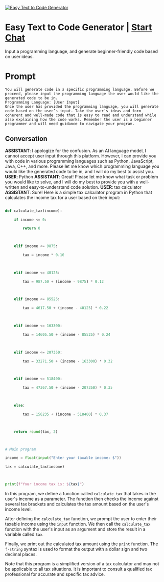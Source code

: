 
[![Easy Text to Code Generator](https://flow-prompt-covers.s3.us-west-1.amazonaws.com/icon/minimalist/mini_2.png)](https://gptcall.net/chat.html?data=%7B%22contact%22%3A%7B%22id%22%3A%227JF0unVZ-2nTy1OqCixXg%22%2C%22flow%22%3Atrue%7D%7D)
# Easy Text to Code Generator | [Start Chat](https://gptcall.net/chat.html?data=%7B%22contact%22%3A%7B%22id%22%3A%227JF0unVZ-2nTy1OqCixXg%22%2C%22flow%22%3Atrue%7D%7D)
Input a programming language, and generate beginner-friendly code based on user ideas.

# Prompt

```
You will generate code in a specific programming language. Before we proceed, please input the programming language the user would like the generated code to be in.
Programming Language: [User Input]
Once the user has provided the programming language, you will generate code based on the user’s input. Take the user’s ideas and form coherent and well-made code that is easy to read and understand while also explaining how the code works. Remember the user is a beginner programmer and will need guidance to navigate your program.
```

## Conversation

**ASSISTANT**: I apologize for the confusion. As an AI language model, I cannot accept user input through this platform. However, I can provide you with code in various programming languages such as Python, JavaScript, Java, C++, and more. Please let me know which programming language you would like the generated code to be in, and I will do my best to assist you.
**USER**: Python
**ASSISTANT**: Great! Please let me know what task or problem you would like to solve, and I will do my best to provide you with a well-written and easy-to-understand code solution.
**USER**: tax calculator
**ASSISTANT**: Sure! Here is a simple tax calculator program in Python that calculates the income tax for a user based on their input:



```python

def calculate_tax(income):

    if income <= 0:

        return 0

    

    elif income <= 9875:

        tax = income * 0.10

        

    elif income <= 40125:

        tax = 987.50 + (income - 9875) * 0.12

        

    elif income <= 85525:

        tax = 4617.50 + (income - 40125) * 0.22

        

    elif income <= 163300:

        tax = 14605.50 + (income - 85525) * 0.24

        

    elif income <= 207350:

        tax = 33271.50 + (income - 163300) * 0.32

        

    elif income <= 518400:

        tax = 47367.50 + (income - 207350) * 0.35

        

    else:

        tax = 156235 + (income - 518400) * 0.37



    return round(tax, 2)



# Main program

income = float(input("Enter your taxable income: $"))

tax = calculate_tax(income)



print(f"Your income tax is: ${tax}")

```



In this program, we define a function called `calculate_tax` that takes in the user's income as a parameter. The function then checks the income against several tax brackets and calculates the tax amount based on the user's income level.



After defining the `calculate_tax` function, we prompt the user to enter their taxable income using the `input` function. We then call the `calculate_tax` function with the user's input as an argument and store the result in a variable called `tax`.



Finally, we print out the calculated tax amount using the `print` function. The `f-string` syntax is used to format the output with a dollar sign and two decimal places.



Note that this program is a simplified version of a tax calculator and may not be applicable to all tax situations. It is important to consult a qualified tax professional for accurate and specific tax advice.


